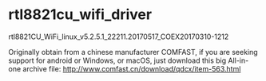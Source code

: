 # rtl8821cu_wifi_driver
rtl8821CU_WiFi_linux_v5.2.5.1_22211.20170517_COEX20170310-1212

Originally obtain from a chinese manufacturer COMFAST, if you are seeking support for android or Windows, or macOS, just download this big All-in-one archive file:
http://www.comfast.cn/download/qdcx/item-563.html


